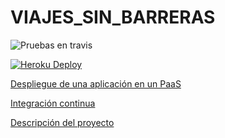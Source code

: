 # VIAJES_SIN_BARRERAS

![Pruebas en travis](https://travis-ci.org/cr13/VIAJES_SIN_BARRERAS.svg?branch=master)

[![Heroku Deploy](https://www.herokucdn.com/deploy/button.svg)](https://viajessinbarreras.herokuapp.com/)

[Despliegue de una aplicación en un PaaS](https://cr13.github.io/VIAJES_SIN_BARRERAS/#hito-3)

[Integración continua](https://cr13.github.io/VIAJES_SIN_BARRERAS/#hito-2)

[Descripción del proyecto](https://cr13.github.io/VIAJES_SIN_BARRERAS/)
